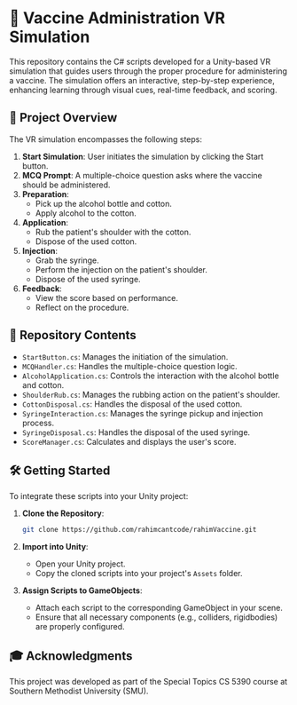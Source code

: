 # 💉 Vaccine Administration VR Simulation

This repository contains the C# scripts developed for a Unity-based VR simulation that guides users through the proper procedure for administering a vaccine. The simulation offers an interactive, step-by-step experience, enhancing learning through visual cues, real-time feedback, and scoring.

## 🧠 Project Overview

The VR simulation encompasses the following steps:

1. **Start Simulation**: User initiates the simulation by clicking the Start button.
2. **MCQ Prompt**: A multiple-choice question asks where the vaccine should be administered.
3. **Preparation**:
   - Pick up the alcohol bottle and cotton.
   - Apply alcohol to the cotton.
4. **Application**:
   - Rub the patient's shoulder with the cotton.
   - Dispose of the used cotton.
5. **Injection**:
   - Grab the syringe.
   - Perform the injection on the patient's shoulder.
   - Dispose of the used syringe.
6. **Feedback**:
   - View the score based on performance.
   - Reflect on the procedure.

## 📁 Repository Contents

- `StartButton.cs`: Manages the initiation of the simulation.
- `MCQHandler.cs`: Handles the multiple-choice question logic.
- `AlcoholApplication.cs`: Controls the interaction with the alcohol bottle and cotton.
- `ShoulderRub.cs`: Manages the rubbing action on the patient's shoulder.
- `CottonDisposal.cs`: Handles the disposal of the used cotton.
- `SyringeInteraction.cs`: Manages the syringe pickup and injection process.
- `SyringeDisposal.cs`: Handles the disposal of the used syringe.
- `ScoreManager.cs`: Calculates and displays the user's score.

## 🛠️ Getting Started

To integrate these scripts into your Unity project:

1. **Clone the Repository**:
   ```bash
   git clone https://github.com/rahimcantcode/rahimVaccine.git
   ```

2. **Import into Unity**:
   - Open your Unity project.
   - Copy the cloned scripts into your project's `Assets` folder.

3. **Assign Scripts to GameObjects**:
   - Attach each script to the corresponding GameObject in your scene.
   - Ensure that all necessary components (e.g., colliders, rigidbodies) are properly configured.

## 🎓 Acknowledgments

This project was developed as part of the Special Topics CS 5390 course at Southern Methodist University (SMU).


